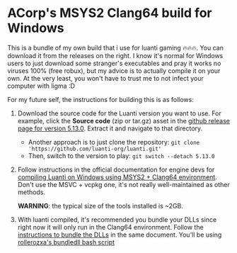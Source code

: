 # ACorp's MSYS2 Clang64 build for Windows
This is a bundle of my own build that i use for luanti gaming 🔥🔥🔥. You can
download it from the releases on the right. I know it's normal for Windows users
to just download some stranger's executables and pray it works no viruses 100%
(free robux), but my advice is to actually compile it on your own. At the very
least, you won't have to trust me to not infect your computer with ligma :D

For my future self, the instructions for building this is as follows:

1. Download the source code for the Luanti version you want to use. For example, click the **Source code** (zip or tar.gz) asset in the [github release page for version 5.13.0](https://github.com/luanti-org/luanti/releases/tag/5.13.0). Extract it and navigate to that directory.

   - Another approach is to just clone the repository: `git clone 'https://github.com/luanti-org/luanti.git'`
   - Then, switch to the version to play: `git switch --detach 5.13.0`

2. Follow instructions in the official documentation for engine devs for [compiling Luanti on Windows using MSYS2 + Clang64 environment](https://docs.luanti.org/for-engine-devs/compiling/windows/). Don't use the MSVC + vcpkg one, it's not really well-maintained as other methods.

   **WARNING**: the typical size of the tools installed is ~2GB.

3. With luanti compiled, it's recommended you bundle your DLLs since right now it will only run in the Clang64 environment. Follow the [instructions to bundle the DLLs](https://docs.luanti.org/for-engine-devs/compiling/windows/#bundling-dlls) in the same document. You'll be using [rollerozxa's bundledll bash script](https://github.com/rollerozxa/msys2-bundledlls)